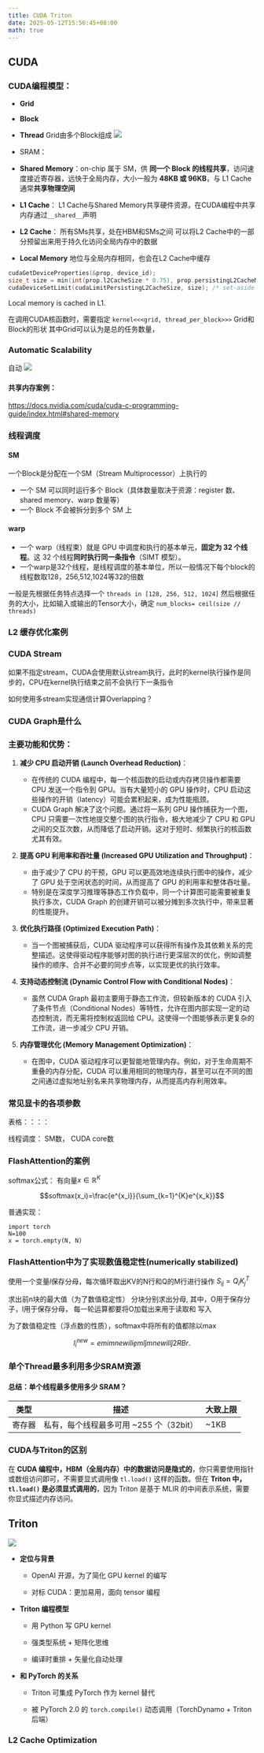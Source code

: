 ```yaml
---
title: CUDA Triton
date: 2025-05-12T15:56:45+08:00
math: true
---
```





## CUDA
### CUDA编程模型：

- **Grid**
- **Block**
- **Thread**
Grid由多个Block组成
![](image/Pasted%20image%2020250514163426.png)

- SRAM：
- **Shared Memory**：on-chip
属于 SM，供 **同一个 Block 的线程共享**，访问速度接近寄存器，远快于全局内存，大小一般为 **48KB 或 96KB**，与 L1 Cache 通常**共享物理空间**
- **L1 Cache**：
L1 Cache与Shared Memory共享硬件资源，在CUDA编程中共享内存通过`__shared__`声明
- **L2 Cache**：
所有SMs共享，处在HBM和SMs之间
可以将L2 Cache中的一部分预留出来用于持久化访问全局内存中的数据
- **Local Memory**
地位与全局内存相同，也会在L2 Cache中缓存
```C++
cudaGetDeviceProperties(&prop, device_id);
size_t size = min(int(prop.l2CacheSize * 0.75), prop.persistingL2CacheMaxSize);
cudaDeviceSetLimit(cudaLimitPersistingL2CacheSize, size); /* set-aside 3/4 of L2 cache for persisting accesses or the max allowed*/
```

Local memory is cached in L1.

在调用CUDA核函数时，需要指定
`kernel<<<grid, thread_per_block>>>` Grid和Block的形状
其中Grid可以认为是总的任务数量，


### Automatic Scalability
自动
![](image/Pasted%20image%2020250515161011.png)
#### 共享内存案例：

https://docs.nvidia.com/cuda/cuda-c-programming-guide/index.html#shared-memory




### 线程调度

#### SM
一个Block是分配在一个SM（Stream Multiprocessor）上执行的
- 一个 SM 可以同时运行多个 Block（具体数量取决于资源：register 数、shared memory、warp 数量等）
- 一个 Block 不会被拆分到多个 SM 上

#### warp
- 一个 warp（线程束）就是 GPU 中调度和执行的基本单元，**固定为 32 个线程**。这 32 个线程**同时执行同一条指令**（SIMT 模型）。
- 一个warp是32个线程，是线程调度的基本单位，所以一般情况下每个block的线程数取128，256,512,1024等32的倍数

一般是先根据任务特点选择一个
`threads in [128, 256, 512, 1024]`
然后根据任务的大小，比如输入或输出的Tensor大小，确定
`num_blocks= ceil(size // threads)`


### L2 缓存优化案例

### CUDA Stream

如果不指定stream，CUDA会使用默认stream执行，此时的kernel执行操作是同步的，CPU在kernel执行结束之前不会执行下一条指令

如何使用多stream实现通信计算Overlapping？



### CUDA Graph是什么

### 主要功能和优势：

1. **减少 CPU 启动开销 (Launch Overhead Reduction)**：
    
    - 在传统的 CUDA 编程中，每一个核函数的启动或内存拷贝操作都需要 CPU 发送一个指令到 GPU。当有大量短小的 GPU 操作时，CPU 启动这些操作的开销（latency）可能会累积起来，成为性能瓶颈。
    - CUDA Graph 解决了这个问题。通过将一系列 GPU 操作捕获为一个图，CPU 只需要一次性地提交整个图的执行指令，极大地减少了 CPU 和 GPU 之间的交互次数，从而降低了启动开销。这对于短时、频繁执行的核函数尤其有效。
2. **提高 GPU 利用率和吞吐量 (Increased GPU Utilization and Throughput)**：
    
    - 由于减少了 CPU 的干预，GPU 可以更高效地连续执行图中的操作，减少了 GPU 处于空闲状态的时间，从而提高了 GPU 的利用率和整体吞吐量。
    - 特别是在深度学习推理等静态工作负载中，同一个计算图可能需要被重复执行多次，CUDA Graph 的创建开销可以被分摊到多次执行中，带来显著的性能提升。
3. **优化执行路径 (Optimized Execution Path)**：
    
    - 当一个图被捕获后，CUDA 驱动程序可以获得所有操作及其依赖关系的完整描述。这使得驱动程序能够对图的执行进行更深层次的优化，例如调整操作的顺序、合并不必要的同步点等，以实现更优的执行效率。
4. **支持动态控制流 (Dynamic Control Flow with Conditional Nodes)**：
    
    - 虽然 CUDA Graph 最初主要用于静态工作流，但较新版本的 CUDA 引入了条件节点（Conditional Nodes）等特性，允许在图内部实现一定的动态控制流，而无需将控制权返回给 CPU。这使得一个图能够表示更复杂的工作流，进一步减少 CPU 开销。
5. **内存管理优化 (Memory Management Optimization)**：
    
    - 在图中，CUDA 驱动程序可以更智能地管理内存。例如，对于生命周期不重叠的内存分配，CUDA 可以重用相同的物理内存，甚至可以在不同的图之间通过虚拟地址别名来共享物理内存，从而提高内存利用效率。

### 常见显卡的各项参数

表格：：：：

线程调度：
SM数， CUDA core数



### FlashAttention的案例

softmax公式：
有向量$x\in \mathbb{R}^K$



$$softmax(x_i)=\frac{e^{x_i}}{\sum_{k=1}^{K}e^{x_k}}$$

普通实现：
```
import torch
N=100
x = torch.empty(N, N)

```

### FlashAttention中为了实现数值稳定性(numerically stabilized)
使用一个变量$l$保存分母，每次循环取出KV的N行和Q的M行进行操作
$S_{ij}=Q_iK^T_j$



求出前n块的最大值（为了数值稳定性）
分块分别求出分母,
其中，O用于保存分子，l用于保存分母，
每一轮运算都要将O加载出来用于读取和 写入

为了数值稳定性（浮点数的性质），softmax中将所有的值都除以max

$$l^{new}_i = emi mnew  i li  ̧ em ̃i j mnew  i l ̃i j 2 RBr .$$

### 单个Thread最多利用多少SRAM资源

#### 总结：单个线程最多使用多少 SRAM？

| 类型  | 描述                        | 大致上限 |
| --- | ------------------------- | ---- |
| 寄存器 | 私有，每个线程最多可用 ~255 个（32bit） | ~1KB |
### CUDA与Triton的区别
在 **CUDA 编程中，HBM（全局内存）中的数据访问是隐式的**，你只需要使用指针或数组访问即可，不需要显式调用像 `tl.load()` 这样的函数。但在 **Triton 中，`tl.load()` 是必须显式调用的**，因为 Triton 是基于 MLIR 的中间表示系统，需要你显式描述内存访问。
## Triton
![](image/gpu-architecture.svg)

- **定位与背景**
    
    - OpenAI 开源，为了简化 GPU kernel 的编写
        
    - 对标 CUDA：更加易用，面向 tensor 编程
        
- **Triton 编程模型**
    
    - 用 Python 写 GPU kernel
        
    - 强类型系统 + 矩阵化思维
        
    - 编译时重排 + 矢量化自动处理
        
- **和 PyTorch 的关系**
    
    - Triton 可集成 PyTorch 作为 kernel 替代
        
    - 被 PyTorch 2.0 的 `torch.compile()` 动态调用（TorchDynamo + Triton 后端）


### L2 Cache Optimization

